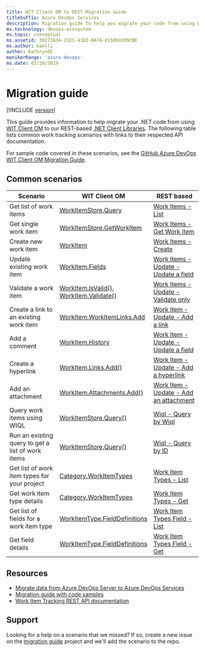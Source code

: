 ```yaml
---
title: WIT Client OM to REST Migration Guide
titleSuffix: Azure DevOps Services
description: Migration guide to help you migrate your code from using WIT Client OM to REST based APIs
ms.technology: devops-ecosystem
ms.topic: conceptual
ms.assetid: 30272A34-2CE1-41B3-BA7A-815D69309CBE
ms.author: kaelli
author: KathrynEE
monikerRange: 'azure-devops'
ms.date: 03/28/2019
---
```


<!--- Supports FWLINK: https://go.microsoft.com/fwlink/?LinkId=692096 -->

# Migration guide

[!INCLUDE [version](../../includes/version-vsts-only.md)]

This guide provides information to help migrate your .NET code from using [WIT Client OM](https://www.nuget.org/packages/Microsoft.TeamFoundationServer.ExtendedClient) to our REST-based [.NET Client Libraries](dotnet-client-libraries.md). The following table lists common work tracking scenarios with links to their respected API documentation.

For sample code covered in these scenarios, see the [GitHub Azure DevOps WIT Client OM Migration Guide](https://github.com/Microsoft/azure-devops-wit-client-om-migration-guide).

## Common scenarios

| Scenario                                          | WIT Client OM                                                                                                                                                                                         | REST based                                                                                                                            |
| ------------------------------------------------- | ----------------------------------------------------------------------------------------------------------------------------------------------------------------------------------------------------- | ------------------------------------------------------------------------------------------------------------------------------------- |
| Get list of work items                            | [WorkItemStore.Query](/previous-versions/visualstudio/visual-studio-2013/bb140399%28v%3dvs.120%29)                                                                                                    | [Work Items - List](/rest/api/azure/devops/wit/work%20items/list?view=azure-devops-rest-6.0&preserve-view=true)                                          |
| Get single work item                              | [WorkItemStore.GetWorkItem](/previous-versions/visualstudio/visual-studio-2013/bb140391%28v%3dvs.120%29)                                                                                              | [Work Items - Get Work Item](/rest/api/azure/devops/wit/work%20items/get%20work%20item?view=azure-devops-rest-6.0&preserve-view=true)                    |
| Create new work item                              | [WorkItem](</previous-versions/visualstudio/visual-studio-2013/bb179831(v%3dvs.120)>)                                                                                                                 | [Work Items - Create](/rest/api/azure/devops/wit/work%20items/create?view=azure-devops-rest-6.0&preserve-view=true)                                      |
| Update existing work item                         | [WorkItem.Fields](</previous-versions/visualstudio/visual-studio-2013/bb164805(v%3dvs.120)>)                                                                                                          | [Work Items - Update - Update a field](/rest/api/azure/devops/wit/work%20items/update?view=azure-devops-rest-6.0&preserve-view=true#update-a-field)      |
| Validate a work item                              | [WorkItem.IsValid()](</previous-versions/visualstudio/visual-studio-2013/bb140421(v%3dvs.120)>),<br/>[WorkItem.Validate()](</previous-versions/visualstudio/visual-studio-2013/bb140427(v%3dvs.120)>) | [Work Items - Update - Validate only](/rest/api/azure/devops/wit/work%20items/update?view=azure-devops-rest-6.0&preserve-view=true#validate-only-update) |
| Create a link to an existing work item            | [WorkItem.WorkItemLinks.Add](</previous-versions/visualstudio/visual-studio-2013/bb140132(v%3dvs.120)>)                                                                                               | [Work Item - Update - Add a link](/rest/api/azure/devops/wit/work%20items/update?view=azure-devops-rest-6.0&preserve-view=true#add-a-link)               |
| Add a comment                                     | [WorkItem.History](</previous-versions/visualstudio/visual-studio-2013/bb164807(v%3dvs.120)>)                                                                                                         | [Work Item - Update - Update a field](/rest/api/azure/devops/wit/work%20items/update?view=azure-devops-rest-6.0&preserve-view=true#update-a-field)       |
| Create a hyperlink                                | [WorkItem.Links.Add()](/previous-versions/visualstudio/visual-studio-2013/bb140133%28v%3dvs.120%29)                                                                                                   | [Work Item - Update - Add a hyperlink](/rest/api/azure/devops/wit/work%20items/update?view=azure-devops-rest-6.0&preserve-view=true#add-a-hyperlink)     |
| Add an attachment                                 | [WorkItem.Attachments.Add()](/previous-versions/visualstudio/visual-studio-2013/bb164795%28v%3dvs.120%29)                                                                                             | [Work Item - Update - Add an attachment](/rest/api/azure/devops/wit/work%20items/update?view=azure-devops-rest-6.0&preserve-view=true#add-an-attachment) |
| Query work items using WIQL                       | [WorkItemStore.Query()](/previous-versions/visualstudio/visual-studio-2013/bb140399%28v%3dvs.120%29)                                                                                                  | [Wiql - Query by Wiql](/rest/api/azure/devops/wit/wiql/query%20by%20wiql?view=azure-devops-rest-6.0&preserve-view=true)                                  |
| Run an existing query to get a list of work items | [WorkItemStore.Query()](/previous-versions/visualstudio/visual-studio-2013/bb140399%28v%3dvs.120%29)                                           | [Wiql - Query by ID](/rest/api/azure/devops/wit/wiql/query%20by%20id?view=azure-devops-rest-6.0&preserve-view=true)                                      |
| Get list of work item types for your project      | [Category.WorkItemTypes](/previous-versions/visualstudio/visual-studio-2013/ff733906%28v%3dvs.120%29)                                                                                                 | [Work Item Types - List](/rest/api/azure/devops/wit/work%20item%20types/list?view=azure-devops-rest-5.1&preserve-view=true)                              |
| Get work item type details                        | [Category.WorkItemTypes](/previous-versions/visualstudio/visual-studio-2013/ff733906%28v%3dvs.120%29)                                                                                                 | [Work Item Types - Get](/rest/api/azure/devops/wit/work%20item%20types/get?view=azure-devops-rest-6.0&preserve-view=true)                                |
| Get list of fields for a work item type           | [WorkItemType.FieldDefinitions](/previous-versions/visualstudio/visual-studio-2013/bb164788%28v%3dvs.120%29)                                                                                          | [Work Item Types Field - List](/rest/api/azure/devops/wit/work%20item%20types%20field/list?view=azure-devops-rest-6.0&preserve-view=true)                |
| Get field details                                 | [WorkItemType.FieldDefinitions](/previous-versions/visualstudio/visual-studio-2013/bb164788%28v%3dvs.120%29)                                                                                          | [Work Item Types Field - Get](/rest/api/azure/devops/wit/work%20item%20types%20field/get?view=azure-devops-rest-6.0&preserve-view=true)                  |

## Resources

- [Migrate data from Azure DevOps Server to Azure DevOps Services](../../migrate/migration-overview.md)
- [Migration guide with code samples](https://github.com/Microsoft/azure-devops-wit-client-om-migration-guide)
- [Work Item Tracking REST API documentation](/rest/api/azure/devops/wit)

## Support

Looking for a help on a scenario that we missed? If so, create a new issue on the [migration guide](https://github.com/Microsoft/azure-devops-wit-client-om-migration-guide) project and we'll add the scenario to the repo.
